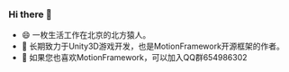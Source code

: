 ### Hi there 👋

- 😄 一枚生活工作在北京的北方猿人。
- 🌱 长期致力于Unity3D游戏开发，也是MotionFramework开源框架的作者。   
- 👯 如果您也喜欢MotionFramework，可以加入QQ群654986302

<!--
**gmhevinci/gmhevinci** is a ✨ _special_ ✨ repository because its `README.md` (this file) appears on your GitHub profile.

Here are some ideas to get you started:

- 🔭 I’m currently working on ...
- 🌱 I’m currently learning ...
- 👯 I’m looking to collaborate on ...
- 🤔 I’m looking for help with ...
- 💬 Ask me about ...
- 📫 How to reach me: ...
- 😄 Pronouns: ...
- ⚡ Fun fact: ...
-->

